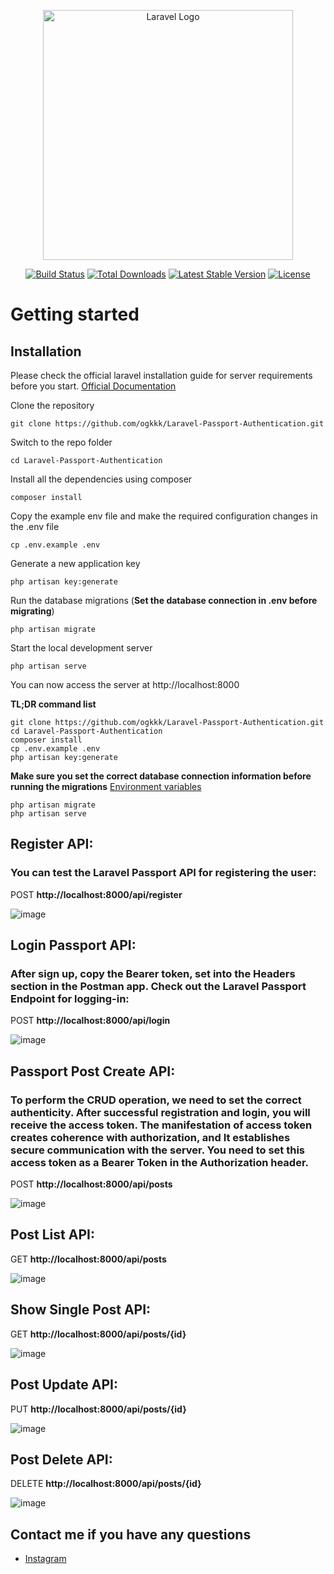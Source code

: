 <p align="center"><a href="https://laravel.com" target="_blank"><img src="https://raw.githubusercontent.com/laravel/art/master/logo-lockup/5%20SVG/2%20CMYK/1%20Full%20Color/laravel-logolockup-cmyk-red.svg" width="400" alt="Laravel Logo"></a></p>

<p align="center">
<a href="https://travis-ci.org/laravel/framework"><img src="https://travis-ci.org/laravel/framework.svg" alt="Build Status"></a>
<a href="https://packagist.org/packages/laravel/framework"><img src="https://img.shields.io/packagist/dt/laravel/framework" alt="Total Downloads"></a>
<a href="https://packagist.org/packages/laravel/framework"><img src="https://img.shields.io/packagist/v/laravel/framework" alt="Latest Stable Version"></a>
<a href="https://packagist.org/packages/laravel/framework"><img src="https://img.shields.io/packagist/l/laravel/framework" alt="License"></a>
</p>

# Getting started

## Installation

Please check the official laravel installation guide for server requirements before you start. [Official Documentation](https://laravel.com/)

Clone the repository

    git clone https://github.com/ogkkk/Laravel-Passport-Authentication.git

Switch to the repo folder

    cd Laravel-Passport-Authentication

Install all the dependencies using composer

    composer install

Copy the example env file and make the required configuration changes in the .env file

    cp .env.example .env

Generate a new application key

    php artisan key:generate

Run the database migrations (**Set the database connection in .env before migrating**)

    php artisan migrate

Start the local development server

    php artisan serve

You can now access the server at http://localhost:8000

**TL;DR command list**

    git clone https://github.com/ogkkk/Laravel-Passport-Authentication.git
    cd Laravel-Passport-Authentication
    composer install
    cp .env.example .env
    php artisan key:generate
    
**Make sure you set the correct database connection information before running the migrations** [Environment variables](#environment-variables)

    php artisan migrate
    php artisan serve
    
## Register API:
### You can test the Laravel Passport API for registering the user:
POST **http://localhost:8000/api/register**

![image](https://user-images.githubusercontent.com/85111590/204125968-51726901-b07c-4f34-9141-5b64f795660f.png)

## Login Passport API:
### After sign up, copy the Bearer token, set into the Headers section in the Postman app. Check out the Laravel Passport Endpoint for logging-in:
POST **http://localhost:8000/api/login**

![image](https://user-images.githubusercontent.com/85111590/204126272-f7353ef4-8691-4182-9b47-acae378a90a9.png)

## Passport Post Create API:
### To perform the CRUD operation, we need to set the correct authenticity. After successful registration and login, you will receive the access token. The manifestation of access token creates coherence with authorization, and It establishes secure communication with the server. You need to set this access token as a Bearer Token in the Authorization header.
POST **http://localhost:8000/api/posts**

![image](https://user-images.githubusercontent.com/85111590/204126388-087e16cb-b351-4e35-90a9-1f93087a762b.png)

## Post List API:
GET **http://localhost:8000/api/posts**

![image](https://user-images.githubusercontent.com/85111590/204126510-4b4a2b76-0acc-4a6e-8669-05671d258e05.png)

## Show Single Post API:
GET **http://localhost:8000/api/posts/{id}**

![image](https://user-images.githubusercontent.com/85111590/204126585-cf1c2470-0bee-4ba5-90db-4c5ba86c0434.png)

## Post Update API:
PUT **http://localhost:8000/api/posts/{id}**

![image](https://user-images.githubusercontent.com/85111590/204126667-54955a01-52cb-4c49-b2dd-4288af4bd29a.png)

## Post Delete API:
DELETE **http://localhost:8000/api/posts/{id}**

![image](https://user-images.githubusercontent.com/85111590/204126732-39b16343-7482-42af-977e-2d3e844b69d3.png)

## Contact me if you have any questions
- [Instagram](https://www.instagram.com/imogk999/)
